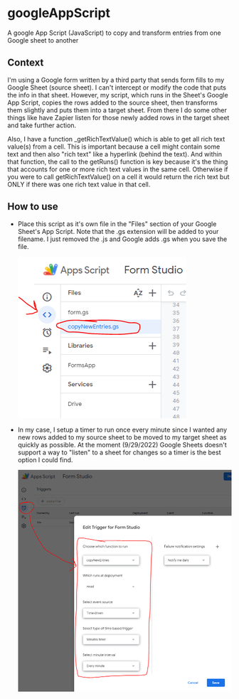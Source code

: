 # googleAppScript
A google App Script (JavaScript) to copy and transform entries from one Google sheet to another

## Context
I'm using a Google form written by a third party that sends form fills to my Google Sheet (source sheet). I can't intercept or modify the code that puts the info in that sheet. However, my script, which runs in the Sheet's Google App Script, copies the rows added to the source sheet, then transforms them slightly and puts them into a target sheet. From there I do some other things like have Zapier listen for those newly added rows in the target sheet and take further action.

Also, I have a function _getRichTextValue() which is able to get all rich text value(s) from a cell. This is important because a cell might contain some text and then also "rich text" like a hyperlink (behind the text). And within that function, the call to the getRuns() function is key because it's the thing that accounts for one or more rich text values in the same cell. Otherwise if you were to call getRichTextValue() on a cell it would return the rich text but ONLY if there was one rich text value in that cell.

## How to use
- Place this script as it's own file in the "Files" section of your Google Sheet's App Script. Note that the .gs extension will be added to your filename. I just removed the .js and Google adds .gs when you save the file.

  ![](add-a-file.PNG)

- In my case, I setup a timer to run once every minute since I wanted any new rows added to my source sheet to be moved to my target sheet as quickly as possible. At the moment (9/29/2022) Google Sheets doesn't support a way to "listen" to a sheet for changes so a timer is the best option I could find. 

  ![](timer-example.PNG)